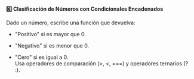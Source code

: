 <strong>6️⃣ Clasificación de Números con Condicionales Encadenados</strong>

Dado un número, escribe una función que devuelva:

- "Positivo" si es mayor que 0.

- "Negativo" si es menor que 0.

- "Cero" si es igual a 0.  
Usa operadores de comparación (>, <, ===) y operadores ternarios (? :).